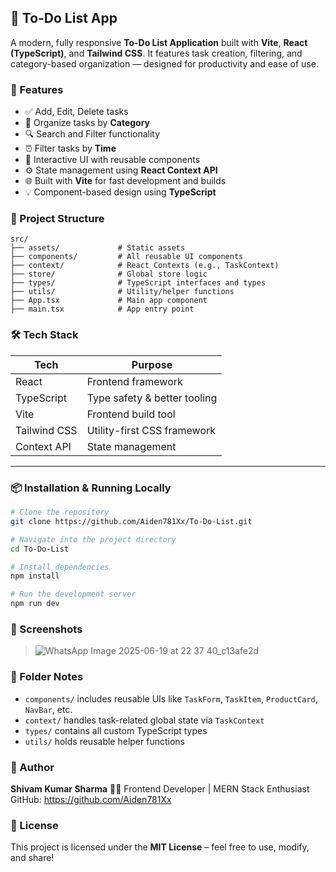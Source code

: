 ## 📝 To-Do List App

A modern, fully responsive **To-Do List Application** built with **Vite**, **React (TypeScript)**, and **Tailwind CSS**.
It features task creation, filtering, and category-based organization — designed for productivity and ease of use.
 
 ### 🚀 Features

* ✅ Add, Edit, Delete tasks
* 📂 Organize tasks by **Category**
* 🔍 Search and Filter functionality
* ⏰ Filter tasks by **Time**
* 🎨 Interactive UI with reusable components
* ⚙️ State management using **React Context API**
* 🌐 Built with **Vite** for fast development and builds
* 💡 Component-based design using **TypeScript**

### 📁 Project Structure

```
src/
├── assets/             # Static assets
├── components/         # All reusable UI components
├── context/            # React Contexts (e.g., TaskContext)
├── store/              # Global store logic
├── types/              # TypeScript interfaces and types
├── utils/              # Utility/helper functions
├── App.tsx             # Main app component
├── main.tsx            # App entry point
```
### 🛠️ Tech Stack

| Tech         | Purpose                      |
| ------------ | ---------------------------- |
| React        | Frontend framework           |
| TypeScript   | Type safety & better tooling |
| Vite         | Frontend build tool          |
| Tailwind CSS | Utility-first CSS framework  |
| Context API  | State management             |

---
### 📦 Installation & Running Locally

```bash
# Clone the repository
git clone https://github.com/Aiden781Xx/To-Do-List.git

# Navigate into the project directory
cd To-Do-List

# Install dependencies
npm install

# Run the development server
npm run dev
```
### 📸 Screenshots
>  ![WhatsApp Image 2025-06-19 at 22 37 40_c13afe2d](https://github.com/user-attachments/assets/fa191107-3b00-4a7a-a2ef-57cb78a4ef01)

### 📌 Folder Notes

* `components/` includes reusable UIs like `TaskForm`, `TaskItem`, `ProductCard`, `NavBar`, etc.
* `context/` handles task-related global state via `TaskContext`
* `types/` contains all custom TypeScript types
* `utils/` holds reusable helper functions

### 🙌 Author
**Shivam Kumar Sharma**
🧑‍💻 Frontend Developer | MERN Stack Enthusiast
GitHub: https://github.com/Aiden781Xx

### 📄 License

This project is licensed under the **MIT License** – feel free to use, modify, and share!
